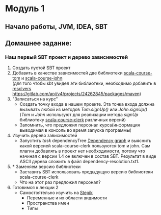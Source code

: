 # Модуль 1
## Начало работы, JVM, IDEA, SBT


## Домашнее задание:
### Наш первый SBT проект и дерево зависимостей
1. Создать пустой SBT проект
1. Добавить в качестве зависимостей две библиотеки [scala-course-tom](https://gitlab.com/tinkoff-fintech-scala-online-2021/registry/-/packages/1127777) и [scala-course-john](https://gitlab.com/tinkoff-fintech-scala-online-2021/registry/-/packages/1138566) <br/>
   (для того чтобы sbt увидел эти библиотеки, необходимо добавить в [resolvers](https://www.scala-sbt.org/1.x/docs/Resolvers.html) https://gitlab.com/api/v4/projects/24262845/packages/maven)
1. "Записаться на курс"
    * Создать точку входа в нашем проекте. Эта точка входа должна вызывать любой из методов *Tom.signUp()* или *John.signUp()* <br/>
      (*Tom* и *John* используют для реализации метода *signUp* библиотеку [scala-course-clerk](https://gitlab.com/tinkoff-fintech-scala-online-2021/registry/-/packages/1127737) различных версий)
    * Запомнить, что предложил персонал курса(информация выводимая в консоль во время запуска программы)
1. Изучить дерево зависимостей
    * Запустить *task* dependencyTree [Dependency graph](https://github.com/sbt/sbt-dependency-graph)
      и выяснить какой версией scala-course-clerk пользуются tom и john.
      Сам плагин добавлять в проект нет необходимости, потому что начиная с версии 1.4 он включен в состав SBT.
      Результат в виде ASCII дерева сложить в файл dependency-resolution.txt1. 
1. \* Заменяем версию библиотеки
    * Заставить SBT использовать предыдущую версию библиотеки scala-course-clerk
    * Что на этот раз предложил персонал? 
1. Готовимся к лекции 2
   * Самостоятельно изучить на [Stepik](https://stepik.org/lesson/105955/step/1?unit=80485) 
      * Переменные и их области видимости
      * Пространства имен
      * Типы


